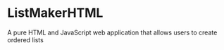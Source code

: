 ListMakerHTML
=============

A pure HTML and JavaScript web application that allows users to create ordered lists
